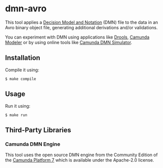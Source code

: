 # dmn-avro

This tool applies a [Decision Model and Notation](https://en.wikipedia.org/wiki/Decision_Model_and_Notation) (DMN) file to the data in an Avro binary object file, generating additional derivations and/or validations.

You can experiment with DMN using applications like [Drools](https://www.drools.org), [Camunda Modeler](https://camunda.com/download/modeler/) or by using online tools like [Camunda DMN Simulator](https://consulting.camunda.com/dmn-simulator/).

## Installation

Compile it using:

    $ make compile

## Usage

Run it using:

    $ make run

## Third-Party Libraries

### Camunda DMN Engine

This tool uses the open source DMN engine from the Community Edition of the [Camunda Platform 7](https://github.com/camunda/camunda-bpm-platform) which is available under the Apache-2.0 license.
